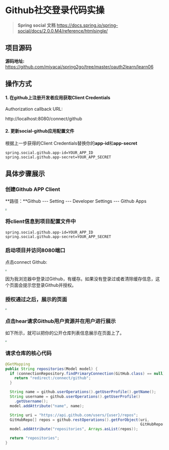 # Github社交登录代码实操



> **Spring social 文档** https://docs.spring.io/spring-social/docs/2.0.0.M4/reference/htmlsingle/



## 项目源码

**源码地址:** https://github.com/miyacai/spring2go/tree/master/oauth2learn/learn06



## 操作方式

#### 1. 在github上注册开发者应用获取Client Credentials

Authorization callback URL:

http://localhost:8080/connect/github

#### 2. 更新social-github应用配置文件

根据上一步获得的Client Credentials替换你的**app-id**和**app-secret**

```
spring.social.github.app-id=YOUR_APP_ID
spring.social.github.app-secret=YOUR_APP_SECRET
```



## 具体步骤展示

### 创建Github APP Client

**路径：**Github --- Setting --- Developer Settings --- Github Apps

<img src="https://oscimg.oschina.net/oscnet/up-0018cb9bb9ce3e4faa2832ba38c69c323a0.png" style="zoom:33%;" >



### 将client信息到项目配置文件中

```
spring.social.github.app-id=YOUR_APP_ID
spring.social.github.app-secret=YOUR_APP_SECRET
```



### 启动项目并访问8080端口

点击connect Github: 

<img src="https://oscimg.oschina.net/oscnet/up-0de057d46f6b17e108b15d4cbc98cfe4996.png" style="zoom: 33%;" >



因为我浏览器中登录过Github，有缓存。如果没有登录过或者清除缓存信息，这个页面会提示您登录Github并授权。



### 授权通过之后，展示的页面

<img src="https://oscimg.oschina.net/oscnet/up-3d33c9d38829133d1fa5dad00e8a2ed7ae1.png" style="zoom: 33%;" >



### 点击hear请求Github用户资源并在用户进行展示

如下所示，就可以把你的公开仓库列表信息展示在页面上了。

<img src="https://oscimg.oschina.net/oscnet/up-a29ccc01e3e4fe9c731bbf8563380e917e4.png" style="zoom: 33%;" >



### 请求仓库的核心代码

```java
@GetMapping
public String repositories(Model model) {
  if (connectionRepository.findPrimaryConnection(GitHub.class) == null) {
    return "redirect:/connect/github";
  }

  String name = github.userOperations().getUserProfile().getName();
  String username = github.userOperations().getUserProfile()
    .getUsername();
  model.addAttribute("name", name);

  String uri = "https://api.github.com/users/{user}/repos";
  GitHubRepo[] repos = github.restOperations().getForObject(uri,
                                                            GitHubRepo[].class, username);
  model.addAttribute("repositories", Arrays.asList(repos));

  return "repositories";
}
```

